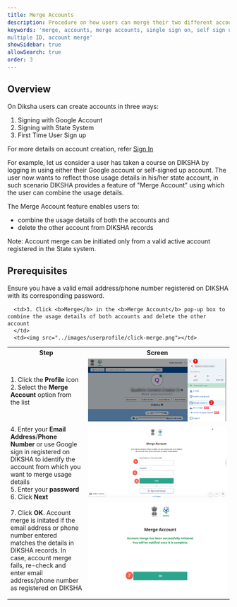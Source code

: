 ```yaml
---
title: Merge Accounts
description: Procedure on how users can merge their two different accounts
keywords: 'merge, accounts, merge accounts, single sign on, self sign up, state ID, state tenant, multiple accounts,
multiple ID, account merge'
showSidebar: true
allowSearch: true
order: 3
---
```

## Overview

On Diksha users can create accounts in three ways:
1. Signing with Google Account
2. Signing with State System
3. First Time User Sign up

For more details on account creation, refer <a href="../login/index.html" target="_blank">Sign In</a>

For example, let us consider a user has taken a course on DIKSHA by logging in using either their Google account or self-signed up account. The user now wants to reflect those usage details in his/her state account, in such scenario DIKSHA provides a feature of "Merge Account" using which the user can combine the usage details.

The Merge Account feature enables users to:
- combine the usage details of both the accounts and
- delete the other account from DIKSHA records

Note:
Account merge can be initiated only from a valid active account registered in the State system.


## Prerequisites

Ensure you have a valid email address/phone number registered on DIKSHA with its corresponding password.


<table>
   <tr>
      <th style="width:35%;">Step</th>
      <th style="width:65%;">Screen</th>
   </tr>
   <tr>
      <td>1. Click the <b>Profile</b> icon
         <br>2. Select the <b>Merge Account</b> option from the list
      </td>
      <td><img src="../images/userprofile/loginandmergeoption.png"></td>
   </tr>
   <tr>
     
      <td>3. Click <b>Merge</b> in the <b>Merge Account</b> pop-up box to combine the usage details of both accounts and delete the other account
      </td>
      <td><img src="../images/userprofile/click-merge.png"></td>
   </tr>
   <tr>
      <td>4. Enter your <b>Email Address</b>/<b>Phone Number</b> or use Google sign in registered on DIKSHA to identify
         the account from which you want to merge usage details
         <br>5. Enter your <b>password</b>
         <br>6. Click <b>Next</b></td>
      <td><img src="../images/userprofile/credentials.png"></td>
   </tr>
   <tr>
      <td>7. Click <b>OK</b>. Account merge is initated if the email address or phone number entered matches the details
         in DIKSHA records. In case, account merge fails, re-check and enter email address/phone number as registered on
         DIKSHA</td>
      <td><img src="../images/userprofile/click-ok.png"></td>
   </tr>
</table>